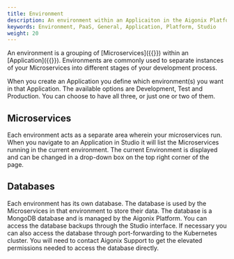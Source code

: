 ```yaml
---
title: Environment
description: An environment within an Applicaiton in the Aigonix Platform
keywords: Environment, PaaS, General, Application, Platform, Studio
weight: 20
---
```


An environment is a grouping of [Microservices]({{<ref microservice>}}) within an [Application]({{<ref application>}}). Environments are commonly used to separate instances of your Microservices into different stages of your development process.

When you create an Application you define which environment(s) you want in that Application. The available
options are Development, Test and Production. You can choose to have all three, or just one or two of them.

## Microservices

Each environment acts as a separate area wherein your microservices run. When you navigate to an Application in Studio it will list the Microservices running in the current environment. The current Environment is displayed and can be changed in a drop-down box on the top right corner of the page.

## Databases

Each environment has its own database. The database is used by the Microservices in that environment to store their data. The database is a MongoDB database and is managed by the Aigonix Platform. You can access the database backups through the Studio interface. If necessary you can also access the database through port-forwarding to the Kubernetes cluster. You will need to contact Aigonix Support to get the elevated permissions needed to access the database directly.
